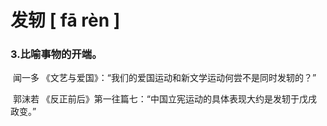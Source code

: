 # 发轫    [ fā rèn ]

### 3.比喻事物的开端。

​	闻一多 《文艺与爱国》：“我们的爱国运动和新文学运动何尝不是同时发轫的？”

​	郭沫若 《反正前后》第一往篇七：“中国立宪运动的具体表现大约是发轫于戊戌政变。”